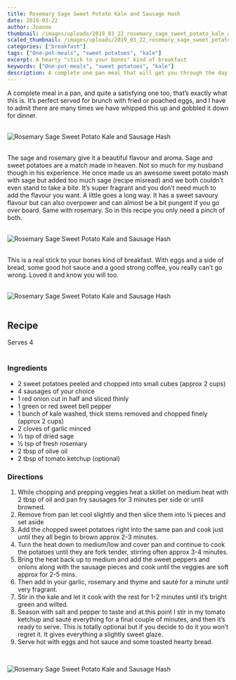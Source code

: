 ```yaml
---
title: Rosemary Sage Sweet Potato Kale and Sausage Hash
date: 2019-03-22
author: Joanne
thumbnail: /images/uploads/2019_03_22_rosemary_sage_sweet_potato_kale_and_sausage_hash_1.jpg
scaled_thumbnail: /images/uploads/2019_03_22_rosemary_sage_sweet_potato_kale_and_sausage_hash_0.jpg
categories: ["breakfast"]
tags: ["One-pot-meals", "sweet potatoes", "kale"]
excerpt: A hearty "stick to your bones" kind of breakfast
keywords: ["One-pot-meals", "sweet potatoes", "kale"]
description: A complete one pan meal that will get you through the day. Delicious sausage, kale and sweet potatoes make this power breakfast one you will keep coming back to.
---
```


A complete meal in a pan, and quite a satisfying one too, that’s exactly what this is. It’s perfect served for brunch with fried or poached eggs, and I have to admit there are many times we have whipped this up and gobbled it down for dinner.
</br>
</br>

![Rosemary Sage Sweet Potato Kale and Sausage Hash](/images/uploads/2019_03_22_rosemary_sage_sweet_potato_kale_and_sausage_hash_2.jpg)
</br>
</br>

The sage and rosemary give it a beautiful flavour and aroma. Sage and sweet potatoes are a match made in heaven. Not so much for my husband though in his experience. He once made us an awesome sweet potato mash with sage but added too much sage (recipe misread) and we both couldn’t even stand to take a bite. It’s super fragrant and you don’t need much to add the flavour you want. A little goes a long way. It has a sweet savoury flavour but can also overpower and can almost be a bit pungent if you go over board. Same with rosemary. So in this recipe you only need a pinch of both.
</br>
</br>

![Rosemary Sage Sweet Potato Kale and Sausage Hash](/images/uploads/2019_03_22_rosemary_sage_sweet_potato_kale_and_sausage_hash_3.jpg)
</br>
</br>

This is a real stick to your bones kind of breakfast. With eggs and a side of bread, some good hot sauce and a good strong coffee, you really can’t go wrong. Loved it and know you will too.
</br>
</br>

![Rosemary Sage Sweet Potato Kale and Sausage Hash](/images/uploads/2019_03_22_rosemary_sage_sweet_potato_kale_and_sausage_hash_4.jpg)
</br>
</br>

## Recipe
Serves 4 
</br>
</br>

### Ingredients

* <span itemprop="ingredients">2 sweet potatoes peeled and chopped into small cubes (approx 2 cups) </span>
* <span itemprop="ingredients">4 sausages of your choice </span>
* <span itemprop="ingredients">1 red onion cut in half and sliced thinly</span>
* <span itemprop="ingredients">1 green or red sweet bell pepper</span>
* <span itemprop="ingredients">1 bunch of kale washed, thick stems removed and chopped finely (approx 2 cups) </span>
* <span itemprop="ingredients">2 cloves of garlic minced</span>
* <span itemprop="ingredients">&frac12; tsp of dried sage</span>
* <span itemprop="ingredients">&frac12; tsp of fresh rosemary</span>
* <span itemprop="ingredients">2 tbsp of olive oil </span>
* <span itemprop="ingredients">2 tbsp of tomato ketchup (optional) </span>

### Directions

1. While chopping and prepping veggies heat a skillet on medium heat with 2 tbsp of oil and pan fry sausages for 3 minutes per side or until browned. 
2. Remove from pan let cool slightly and then slice them into &frac14; pieces and set aside
3. Add the chopped sweet potatoes right into the same pan and cook just until they all begin to brown approx 2-3 minutes. 
4. Turn the heat down to medium/low and cover pan and continue to cook the potatoes until they are fork tender, stirring often approx 3-4 minutes. 
5. Bring the heat back up to medium and add the sweet peppers and onions along with the sausage pieces and cook until the veggies are soft approx for 2-5 mins. 
6. Then add in your garlic, rosemary and thyme and sauté for a minute until very fragrant. 
7. Stir in the kale and let it cook with the rest for 1-2 minutes until it’s bright green and wilted. 
8. Season with salt and pepper to taste and at this point I stir in my tomato ketchup and sauté everything for a final couple of minutes, and then it’s ready to serve. This is totally optional but if you decide to do it you won’t regret it. It gives everything a slightly sweet glaze.
9. Serve hot with eggs and hot sauce and some toasted hearty bread. 

</br>

![Rosemary Sage Sweet Potato Kale and Sausage Hash](/images/uploads/2019_03_22_rosemary_sage_sweet_potato_kale_and_sausage_hash_5.jpg)
